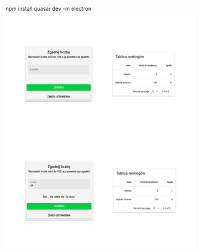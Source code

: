 npm install
quasar dev -m electron

![alt text](https://github.com/opengs/quessNumber/blob/master/example1.png?raw=true)
![alt text](https://github.com/opengs/quessNumber/blob/master/example2.png?raw=true)